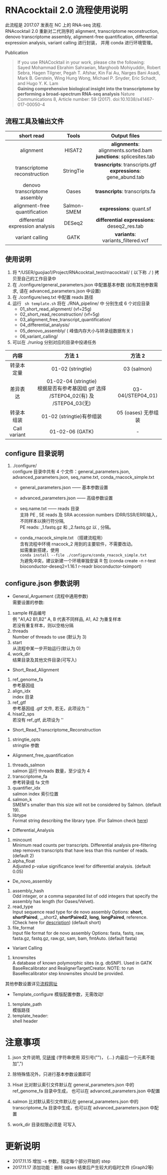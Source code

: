 # RNAcocktail 2.0 流程使用说明
此流程是 2017.07 发表在 NC 上的 RNA-seq 流程.  
RNAcocktail 2.0 重新对二代测序的 alignment, transcriptome reconstruction, denovo transcriptome assembly, alignment-free quantification, differential expression analysis, variant calling 进行封装， 并用 conda 进行环境管理。

Publication

> If you use RNACocktail in your work, please cite the following:  
Sayed Mohammad Ebrahim Sahraeian, Marghoob Mohiyuddin, Robert Sebra, Hagen Tilgner, Pegah T. Afshar, Kin Fai Au, Narges Bani Asadi, Mark B. Gerstein, Wing Hung Wong, Michael P. Snyder, Eric Schadt, and Hugo Y. K. Lam  
__Gaining comprehensive biological insight into the transcriptome by performing a broad-spectrum RNA-seq analysis__
Nature Communications 8, Article number: 59 (2017). doi:10.1038/s41467-017-00050-4


## 流程工具及输出文件

|               short read         |    Tools    | Output files |
| :------------------------------: | :---------: | :----------: |
|          alignment               |    HISAT2   | __alignments__: alignments.sorted.bam<br> __junctions__: splicesites.tab |
| transcriptome reconstruction     |   StringTie | __trasncripts__: transcripts.gtf<br>__expressions__: gene_abund.tab  |
| denovo transcriptome assembly    |   Oases     | __trasncripts__: transcripts.fa |
| alignment-free quantification    | Salmon-SMEM | __expressions__: quant.sf|
| differential expression analysis |  DESeq2     | __differential expressions__: deseq2_res.tab
|       variant calling            |   GATK      | __variants__: variants_filtered.vcf |



## 使用说明

1. 将 */USER/guojiao1/Project/RNAcocktail_test/rnacocktail/ ( 以下称 ./ ) 拷贝至自己的工作目录中  
2. 在 ./configure/general_parameters.json 中配置基本参数 (如有其他参数需求, 请在 advanced_parameters.json 中设置)  
3. 在 ./configure/seq.txt 中配置 reads 路径
4. 运行 ``` sh template.sh``` 将在 ./RNA_pipeline/ 中 分别生成 6 个对应目录
    - 01_short_read_alignment/  (vf=25g)
    - 02_short_read_reconstruction/  (vf=5g) 
    - 03_alignment_free_transcript_quantification/
    - 04_differential_analysis/
    - 05_denovo_assembly/ ( 峰值内存大小与转录组数据有关 )
    - 06_variant_calling/
5. 可以在 ./runlog 分别对应的目录中投递任务

|     内容         |    方法 1    | 方法 2 |
| :--------------: | :---------: | :----------: |
|     转录本定量    |    01-02 (stringtie)   | 03 (salmon) |
|      差异表达     |   01-02-04 (stringtie)<br>根据是否有参考基因组 gtf 选择 /STEP04_02(有) 及 /STEP04_03(无) | 03-04(/STEP04_01)  |
|     转录本组装    |   01-02 (stringtie)有参组装     | 05 (oases) 无参组装 |
|   Call variant   | 01-02-06 (GATK) | -|

## configure 目录说明

1. ./configure/  
    configure 目录中共有 4 个文件：general_parameters.json, advanced_parameters.json, seq_name.txt, conda_rnacock_simple.txt

    - general_parameters.json —— 基本参数设置  

    - advanced_parameters.json —— 高级参数设置  

    - seq.name.txt —— reads 目录  
    支持 PE , SE reads 及 SRA accession numbers (DRR/SSR/ERR)输入，不同样本以换行符分隔,  
    PE reads: _1.fastq.gz 和 _2.fastq.gz 以 , 分隔。  

    - conda_rnacock_simple.txt （搭建流程用）  
    含有流程中环境 rnacock_2 用到的主要软件，不需要改动。  
    如需重新搭建，使用  
    ```conda install --file ./configure/conda_rnacock_simple.txt ```  
    为避免冲突，建议新建一个环境单独安装 R 包 (conda create -n r-test bioconductor-deseq2=1.16.1 r-readr bioconductor-tximport)

    
## configure.json 参数说明
- General_Arguement (流程中通用参数)  
需要设置的参数:  
1. sample 
样品编号  
例 "A1,A2 B1,B2"  A, B 代表不同样品, A1, A2 为重复样本  
若没有重复样本，则以空格分隔
2. threads  
Number of threads to use (默认为 3)
3. start  
从流程中某一步开始运行(默认为 0)
4. work_dir  
结果目录及其他文件目录(可写入)


- Short_Read_Alignment
1. ref_genome_fa  
参考基因组
2. align_idx  
index 目录
3. ref_gtf  
参考基因组 .gtf 文件, 若无，此项设为 ''  
4. hisat2_sps  
若没有 ref_gtf, 此项设为 ''
- Short_Read_Transcriptome_Reconstruction  
1. stringtie_opts  
stringtie 参数
- Alignment_free_quantification
1. threads_salmon  
salmon 运行 threads 数量，至少设为 4
2. transcriptome_fa  
参考转录组 fa 文件
3. quantifier_idx  
salmon index 索引位置
4. salmon_k  
SMEM's smaller than this size will not be considered by Salmon. (default 19).  
5. libtype  
Format string describing the library type. (For Salmon check [here](http://salmon.readthedocs.io/en/latest/library_type.html#fraglibtype))  
- Differential_Analysis
1. mincount  
Minimum read counts per transcripts. Differential analysis pre-filtering step removes transcripts that have less than this number of reads. (default 2)  
2. alpha_float  
Adjusted p-value significance level for differential analysis. (default 0.05)  
- De_novo_assembly
1. assembly_hash  
Odd integer, or a comma separated list of odd integers that specify the assembly has length (for Oases/Velvet).  
2. read_type  
Input sequence read type for de novo assembly Options: __short__, __shortPaired__, __short2, __shortPaired2__, __long__, __longPaired__, reference. (Check here for [description](https://www.ebi.ac.uk/~zerbino/velvet/Manual.pdf)) (default short)
3. file_format  
Input file format for de novo assembly Options: fasta, fastq, raw, fasta.gz, fastq.gz, raw.gz, sam, bam, fmtAuto. (default fasta)
- Variant Calling
1. knownsites  
A database of known polymorphic sites (e.g. dbSNP). Used in GATK BaseRecalibrator and RealignerTargetCreator. NOTE: to run BaseRecalibrator step knownsites should be provided.

其他参数设置详见[流程网址](https://bioinform.github.io/rnacocktail/)

- Template_configure
模版配置参数，无需改动!
1. template_path  
模版路径
2. template_header:  
shell header

#  注意事项

1. json 文件说明, 见[链接]( http://www.w3school.com.cn/json/json_syntax.asp ) (字符串使用 双引号("")， {...} 内最后一个元素不能加",")

2. 除特殊情况外，只进行基本参数设置即可

3. Hisat 比对默认索引文件默认在 general_parameters.json 中的 ref_genome_fa 目录中生成， 也可以在 advanced_parameters.json 中配置
4. salmon 比对默认索引文件默认在 general_parameters.json 中的 transcriptome_fa 目录中生成，也可以在 advanced_parameters.json 中配置
5. work_dir 目录权限必须是 可写入

#  更新说明

- 2017.11.15  增加 -s 参数，指定每个部分开始的 step
- 2017.11.17  添加功能：删除 oases 结束后产生较大的临时文件 (Graph2等)





    




